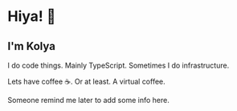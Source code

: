 # Hiya! 🌟
## I'm Kolya

I do code things. Mainly TypeScript. Sometimes I do infrastructure.

Lets have coffee ☕. Or at least. A virtual coffee.

Someone remind me later to add some info here.

